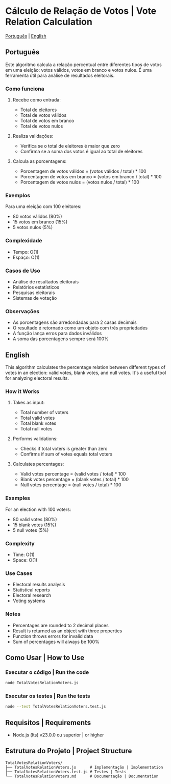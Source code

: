 # Cálculo de Relação de Votos | Vote Relation Calculation

[Português](#português) | [English](#english)

## Português

Este algoritmo calcula a relação percentual entre diferentes tipos de votos em uma eleição: votos válidos, votos em branco e votos nulos. É uma ferramenta útil para análise de resultados eleitorais.

### Como funciona

1. Recebe como entrada:
   - Total de eleitores
   - Total de votos válidos
   - Total de votos em branco
   - Total de votos nulos

2. Realiza validações:
   - Verifica se o total de eleitores é maior que zero
   - Confirma se a soma dos votos é igual ao total de eleitores

3. Calcula as porcentagens:
   - Porcentagem de votos válidos = (votos válidos / total) * 100
   - Porcentagem de votos em branco = (votos em branco / total) * 100
   - Porcentagem de votos nulos = (votos nulos / total) * 100

### Exemplos

Para uma eleição com 100 eleitores:
- 80 votos válidos (80%)
- 15 votos em branco (15%)
- 5 votos nulos (5%)

### Complexidade
- Tempo: O(1)
- Espaço: O(1)

### Casos de Uso
- Análise de resultados eleitorais
- Relatórios estatísticos
- Pesquisas eleitorais
- Sistemas de votação

### Observações
- As porcentagens são arredondadas para 2 casas decimais
- O resultado é retornado como um objeto com três propriedades
- A função lança erros para dados inválidos
- A soma das porcentagens sempre será 100%

## English

This algorithm calculates the percentage relation between different types of votes in an election: valid votes, blank votes, and null votes. It's a useful tool for analyzing electoral results.

### How it Works

1. Takes as input:
   - Total number of voters
   - Total valid votes
   - Total blank votes
   - Total null votes

2. Performs validations:
   - Checks if total voters is greater than zero
   - Confirms if sum of votes equals total voters

3. Calculates percentages:
   - Valid votes percentage = (valid votes / total) * 100
   - Blank votes percentage = (blank votes / total) * 100
   - Null votes percentage = (null votes / total) * 100

### Examples

For an election with 100 voters:
- 80 valid votes (80%)
- 15 blank votes (15%)
- 5 null votes (5%)

### Complexity
- Time: O(1)
- Space: O(1)

### Use Cases
- Electoral results analysis
- Statistical reports
- Electoral research
- Voting systems

### Notes
- Percentages are rounded to 2 decimal places
- Result is returned as an object with three properties
- Function throws errors for invalid data
- Sum of percentages will always be 100%

## Como Usar | How to Use

### Executar o código | Run the code
```bash
node TotalVotesRelationVoters.js
```

### Executar os testes | Run the tests
```bash
node --test TotalVotesRelationVoters.test.js
```

## Requisitos | Requirements
- Node.js (lts) v23.0.0 ou superior | or higher

## Estrutura do Projeto | Project Structure
```
TotalVotesRelationVoters/
├── TotalVotesRelationVoters.js      # Implementação | Implementation
├── TotalVotesRelationVoters.test.js # Testes | Tests
└── TotalVotesRelationVoters.md      # Documentação | Documentation
``` 